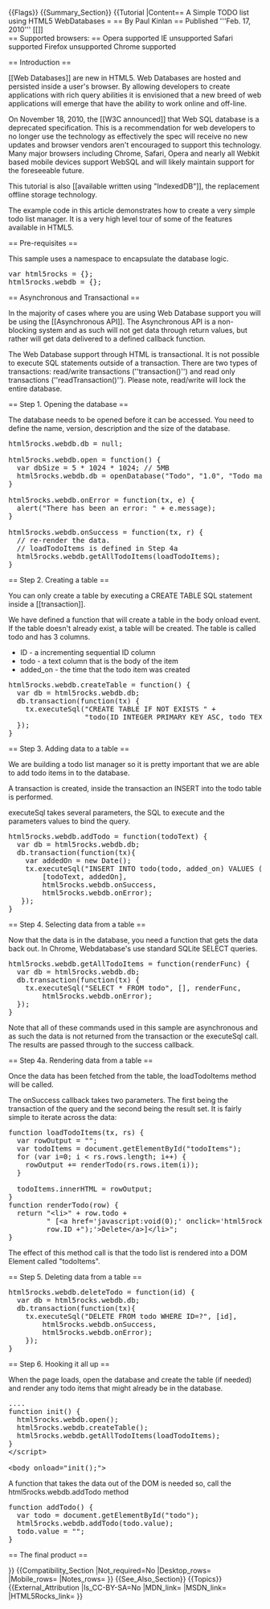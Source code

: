 {{Flags}}
{{Summary_Section}}
{{Tutorial
|Content== A Simple TODO list using HTML5 WebDatabases =
== By Paul Kinlan ==
Published '''Feb. 17, 2010'''    [[]]   
== Supported browsers: ==
   Opera 
supported
   IE 
unsupported
   Safari 
supported
   Firefox 
unsupported
   Chrome 
supported
    
== Introduction ==
 
[[Web Databases]] are new
in HTML5. Web Databases are hosted and persisted inside a user's browser.
By allowing developers to create applications with rich query abilities
it is envisioned that a new breed of web applications will emerge that
have the ability to work online and off-line.
 
On November 18, 2010, the [[W3C announced]] that Web SQL database is a deprecated specification. This is a
recommendation for web developers to no longer use the technology as
effectively the spec will receive no new updates and browser vendors aren't
encouraged to support this technology. Many major browsers including Chrome,
Safari, Opera and nearly all Webkit based mobile devices support WebSQL and
will likely maintain support for the foreseeable future.
 
This tutorial is also [[available written using "IndexedDB"]], the replacement offline storage
technology.
 
The example code in this article demonstrates how to create a very simple
todo list manager. It is a very high level tour of some of the features
available in HTML5.
 
== Pre-requisites ==
 
This sample uses a namespace to encapsulate the database logic.
 
<pre>var html5rocks = {};
html5rocks.webdb = {};
</pre>
 
== Asynchronous and Transactional ==
 
In the majority of cases where you are using Web Database
support you will be using the [[Asynchronous API]]. The Asynchronous API
is a non-blocking system and as such will not get data
through return values, but rather will get data delivered to a defined
callback function.

The Web Database support through HTML is transactional. It is not
possible to execute SQL statements outside of a transaction.
There are two types of transactions: read/write transactions
(''transaction()'') and read
only transactions (''readTransaction()''). Please note, read/write will lock the entire database.

== Step 1. Opening the database ==
 
The database needs to be opened before it can be accessed.
You need to define the name, version, description and the size of the database.

<pre>html5rocks.webdb.db = null;

html5rocks.webdb.open = function() {
  var dbSize = 5 * 1024 * 1024; // 5MB
  html5rocks.webdb.db = openDatabase("Todo", "1.0", "Todo manager", dbSize);
}

html5rocks.webdb.onError = function(tx, e) {
  alert("There has been an error: " + e.message);
}

html5rocks.webdb.onSuccess = function(tx, r) {
  // re-render the data.
  // loadTodoItems is defined in Step 4a
  html5rocks.webdb.getAllTodoItems(loadTodoItems);
}
</pre>
 
== Step 2. Creating a table ==
 
You can only create a table by executing a CREATE TABLE SQL statement
inside a [[transaction]].

We have defined a function that will create a table in the body onload
event. If the table doesn't already exist, a table will be created.
The table is called todo and has 3 columns.

* ID - a incrementing sequential ID column
* todo - a text column that is the body of the item
* added_on - the time that the todo item was created
  
<pre>html5rocks.webdb.createTable = function() {
  var db = html5rocks.webdb.db;
  db.transaction(function(tx) {
    tx.executeSql("CREATE TABLE IF NOT EXISTS " +
                  "todo(ID INTEGER PRIMARY KEY ASC, todo TEXT, added_on DATETIME)", []);
  });
}
</pre>
 
== Step 3. Adding data to a table ==
 
We are building a todo list manager so it is pretty important that
we are able to add todo items in to the database.
 
A transaction is created, inside the transaction an INSERT into the todo
table is performed.
 
executeSql takes several parameters, the SQL to execute and the parameters
values to bind the query.

<pre>html5rocks.webdb.addTodo = function(todoText) {
  var db = html5rocks.webdb.db;
  db.transaction(function(tx){
    var addedOn = new Date();
    tx.executeSql("INSERT INTO todo(todo, added_on) VALUES (?,?)",
        [todoText, addedOn],
        html5rocks.webdb.onSuccess,
        html5rocks.webdb.onError);
   });
}
</pre>
 
== Step 4. Selecting data from a table ==
 
Now that the data is in the database, you need a function that gets
the data back out. In Chrome, Webdatabase's use standard SQLite SELECT
queries.
 
<pre>html5rocks.webdb.getAllTodoItems = function(renderFunc) {
  var db = html5rocks.webdb.db;
  db.transaction(function(tx) {
    tx.executeSql("SELECT * FROM todo", [], renderFunc,
        html5rocks.webdb.onError);
  });
}
</pre>
 
Note that all of these commands used in this sample
are asynchronous and as such the data is not returned from the transaction
or the executeSql call. The results are passed through to the success
callback.
 
== Step 4a. Rendering data from a table ==
 
Once the data has been fetched from the table, the loadTodoItems method
will be called.

The onSuccess callback takes two parameters. The first being the
transaction of the query and the second being the result set. It is
fairly simple to iterate across the data:

<pre>function loadTodoItems(tx, rs) {
  var rowOutput = "";
  var todoItems = document.getElementById("todoItems");
  for (var i=0; i < rs.rows.length; i++) {
    rowOutput += renderTodo(rs.rows.item(i));
  }

  todoItems.innerHTML = rowOutput;
}
function renderTodo(row) {
  return "&lt;li&gt;" + row.todo + 
         " [&lt;a href='javascript:void(0);' onclick='html5rocks.webdb.deleteTodo(" + 
         row.ID +");'&gt;Delete&lt;/a&gt;]&lt;/li&gt;";
}
</pre>
 
The effect of this method call is that the todo list is rendered into
a DOM Element called "todoItems".
 
== Step 5. Deleting data from a table ==
 
<pre>html5rocks.webdb.deleteTodo = function(id) {
  var db = html5rocks.webdb.db;
  db.transaction(function(tx){
    tx.executeSql("DELETE FROM todo WHERE ID=?", [id],
        html5rocks.webdb.onSuccess,
        html5rocks.webdb.onError);
    });
}
</pre>
 
== Step 6. Hooking it all up ==
 
When the page loads, open the database and create the table (if
needed) and render any todo items that might already be in the database.

<pre>....
function init() {
  html5rocks.webdb.open();
  html5rocks.webdb.createTable();
  html5rocks.webdb.getAllTodoItems(loadTodoItems);
}
&lt;/script&gt;

&lt;body onload="init();"&gt;
</pre>
 
A function that takes the data out of the DOM is needed so,
call the html5rocks.webdb.addTodo method
 
<pre>function addTodo() {
  var todo = document.getElementById("todo");
  html5rocks.webdb.addTodo(todo.value);
  todo.value = "";
}
</pre>
 
== The final product ==
     

                
}}
{{Compatibility_Section
|Not_required=No
|Desktop_rows=
|Mobile_rows=
|Notes_rows=
}}
{{See_Also_Section}}
{{Topics}}
{{External_Attribution
|Is_CC-BY-SA=No
|MDN_link=
|MSDN_link=
|HTML5Rocks_link=
}}